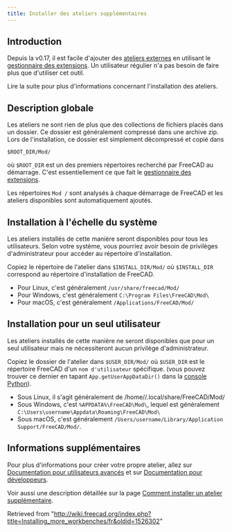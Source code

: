 ```yaml
---
title: Installer des ateliers supplémentaires
---
```

## Introduction

Depuis la v0.17, il est facile d'ajouter des [ateliers externes](/External_workbenches/fr "External workbenches/fr") en utilisant le [gestionnaire des extensions](/Std_AddonMgr/fr "Std AddonMgr/fr"). Un utilisateur régulier n'a pas besoin de faire plus que d'utiliser cet outil.

Lire la suite pour plus d'informations concernant l'installation des ateliers.

## Description globale

Les ateliers ne sont rien de plus que des collections de fichiers placés dans un dossier. Ce dossier est généralement compressé dans une archive zip. Lors de l'installation, ce dossier est simplement décompressé et copié dans

```
$ROOT_DIR/Mod/

```

où `$ROOT_DIR` est un des premiers répertoires recherché par FreeCAD au démarrage. C'est essentiellement ce que fait le [gestionnaire des extensions](/Std_AddonMgr/fr "Std AddonMgr/fr").

Les répertoires `Mod /` sont analysés à chaque démarrage de FreeCAD et les ateliers disponibles sont automatiquement ajoutés.

## Installation à l'échelle du système

Les ateliers installés de cette manière seront disponibles pour tous les utilisateurs. Selon votre système, vous pourriez avoir besoin de privilèges d'administrateur pour accéder au répertoire d'installation.

Copiez le répertoire de l'atelier dans `$INSTALL_DIR/Mod/` où `$INSTALL_DIR` correspond au répertoire d'installation de FreeCAD.

* Pour Linux, c'est généralement `/usr/share/freecad/Mod/`
* Pour Windows, c'est généralement `C:\Program Files\FreeCAD\Mod\`
* Pour macOS, c'est généralement `/Applications/FreeCAD/Mod/`

## Installation pour un seul utilisateur

Les ateliers installés de cette manière ne seront disponibles que pour un seul utilisateur mais ne nécessiteront aucun privilège d'administrateur.

Copiez le dossier de l'atelier dans `$USER_DIR/Mod/` où `$USER_DIR` est le répertoire FreeCAD d'un `nom d'utilisateur` spécifique. (vous pouvez trouver ce dernier en tapant `App.getUserAppDataDir()` dans la [console Python](/Python_console/fr "Python console/fr")).

* Sous Linux, il s'agit généralement de /home/<username>/.local/share/FreeCAD/Mod/
* Sous Windows, c'est `%APPDATA%\FreeCAD\Mod\`, lequel est généralement `C:\Users\username\Appdata\Roaming\FreeCAD\Mod\`
* Sous macOS, c'est généralement `/Users/username/Library/Application Support/FreeCAD/Mod/`.

## Informations supplémentaires

Pour plus d'informations pour créer votre propre atelier, allez sur [Documentation pour utilisateurs avancés](/Power_users_hub/fr "Power users hub/fr") et sur [Documentation pour développeurs](/Power_users_hub/fr "Power users hub/fr").

Voir aussi une description détaillée sur la page [Comment installer un atelier supplémentaire](/How_to_install_additional_workbenches/fr "How to install additional workbenches/fr").

Retrieved from "<http://wiki.freecad.org/index.php?title=Installing_more_workbenches/fr&oldid=1526302>"